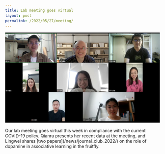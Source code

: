 ```yaml
---
title: Lab meeting goes virtual
layout: post
permalink: /2022/05/27/meeting/
---
```


<p align="center">
    <img width="800" style="border:0px solid #6495ED" src="/news/first_virtual_lab_meeting.jpg">
</p>
Our lab meeting goes virtual this week in compliance with the current COVID-19 policy. Qianru presents her recent data at the meeting, and Lingwei shares [two papers](/news/journal_club_2022/) on the role of dopamine in associative learning in the fruitfly. 
